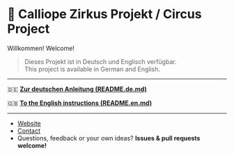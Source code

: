 # 🎪 Calliope Zirkus Projekt / Circus Project

Willkommen! Welcome!

> Dieses Projekt ist in Deutsch und Englisch verfügbar.  
> This project is available in German and English.

---

🇩🇪 **[Zur deutschen Anleitung (README.de.md)](README.de.md)**

🇬🇧 **[To the English instructions (README.en.md)](README.en.md)**

---
- [Website](zirkusgkm.netlify.app)
- [Contact](mailto:kmuc@proton.me)
- Questions, feedback or your own ideas? **Issues & pull requests welcome!**
